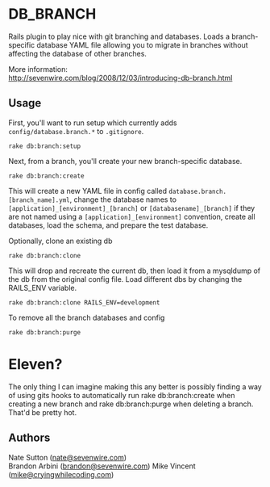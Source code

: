 DB\_BRANCH
==========

Rails plugin to play nice with git branching and databases. Loads a branch-specific database YAML file allowing you to migrate in branches without affecting the database of other branches.

More information:  
http://sevenwire.com/blog/2008/12/03/introducing-db-branch.html

Usage
-----

First, you'll want to run setup which currently adds `config/database.branch.*` to `.gitignore`.

    rake db:branch:setup

Next, from a branch, you'll create your new branch-specific database.

    rake db:branch:create

This will create a new YAML file in config called `database.branch.[branch_name].yml`, change the database names to `[application]_[environment]_[branch]` or `[databasename]_[branch]` if they are not named using a `[application]_[environment]` convention, create all databases, load the schema, and prepare the test database.

Optionally, clone an existing db

    rake db:branch:clone

This will drop and recreate the current db, then load it from a mysqldump of the db from the original config file. Load different dbs by changing the RAILS\_ENV variable.

    rake db:branch:clone RAILS_ENV=development

To remove all the branch databases and config

    rake db:branch:purge


Eleven?
=======
The only thing I can imagine making this any better is possibly finding a way of using gits hooks to automatically run rake db:branch:create when creating a new branch and rake db:branch:purge when deleting a branch.
That'd be pretty hot. 

Authors
-------

Nate Sutton (nate@sevenwire.com)  
Brandon Arbini (brandon@sevenwire.com)
Mike Vincent (mike@cryingwhilecoding.com)
